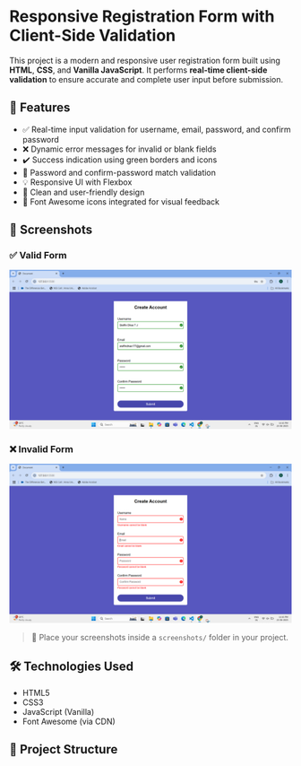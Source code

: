 # Responsive Registration Form with Client-Side Validation

This project is a modern and responsive user registration form built using **HTML**, **CSS**, and **Vanilla JavaScript**. It performs **real-time client-side validation** to ensure accurate and complete user input before submission.

## 🚀 Features

- ✅ Real-time input validation for username, email, password, and confirm password
- ❌ Dynamic error messages for invalid or blank fields
- ✔️ Success indication using green borders and icons
- 🔁 Password and confirm-password match validation
- 💡 Responsive UI with Flexbox
- 🎨 Clean and user-friendly design
- 🧩 Font Awesome icons integrated for visual feedback

## 📸 Screenshots

### ✅ Valid Form
![Valid Form](./output.png)

### ❌ Invalid Form
![Invalid Form](./output1.png)

> 📁 Place your screenshots inside a `screenshots/` folder in your project.

## 🛠️ Technologies Used

- HTML5
- CSS3
- JavaScript (Vanilla)
- Font Awesome (via CDN)

## 🧾 Project Structure

